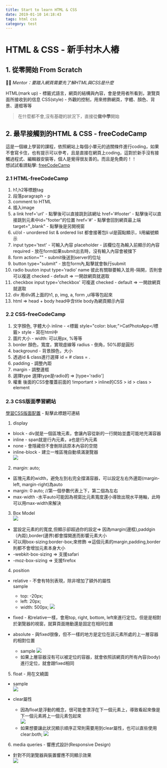```yaml
---
title: Start to learn HTML & CSS
date: 2019-01-10 14:18:43
tags: html css
category: test
---
```


# HTML & CSS - 新手村木人樁

## 1. 從零開始 From Scratch

*Mentor：要踏入網頁需要先了解HTML與CSS是什麼*

HTML(mark up) - 標籤式語言，網頁的結構與內容，會是使用者所看到，瀏覽頁面所接收到的信息
CSS(style) - 外觀的控制，用來修飾網頁，字體、顏色、背景、邊框等等

> 在什麼都不會,沒有基礎的狀況下，直接從**做中學**開始

## 2. 最早接觸到的HTML & CSS - freeCodeCamp
這是一個線上學習的課程，依照網站上每個小單元的過關條件進行coding，如果不會寫卡住，也有提示可以參考，且是直接在網頁上coding，這對於新手沒有接觸過程式、編輯器安裝等，個人是覺得很友善的。而且是免費的！！  
想試試看請點擊: [freeCodeCamp](https://learn.freecodecamp.org/)

### 2.1 HTML-freeCodeCamp

1. h1,h2等標題tag
2. 段落paragraph - p
3. comment to HTML
4. 插入image
5. a link
        href='url'     - 點擊後可以直接跳到該網址
        href='#footer' - 點擊後可以直接跳到元素中id="footer"的位置
        href='#' - 點擊會回到網頁最上端
        target="_blank" - 點擊後是另開視窗
6. ul/ol - unordered list & ordered list
        都會接著包li
        ul是圓點顯示，li用編號顯示
7. input
        type='text' - 可輸入內容
        placeholder - 該欄位在為輸入前顯示的內容
        required - 放在form如果submit出去時，沒有輸入內容會被擋下
8. form
        action="" - submit後送到server的位址
9. button
        type="submit" - 放在form內,點擊就會執行submit
10. radio buuton
        input type='radio'
        name 彼此有關聯要輸入並用-隔開，否則會可以複選
        checked - default => 一開啟網頁就選取
11. checkbox 
        input type='checkbox' 可複選
        checked - default => 一開啟網頁就選取
12. div
        用div將上面的h1, p, img, a, form ,ul等等包起來
13. html => head + body
        head中含title
        body為網頁顯示內容

### 2.2 CSS-freeCodeCamp

1. 文字顏色, 字體大小
        inline - <標籤 style="color: blue;">CatPhotoApp</標籤>
        style - 寫在html中
2. 圖片大小 - width: 可以用px, %等等
3. border
        顏色，寬度，實現虛線等
        radius - 倒角，50%即是圓形
4. background - 背景顏色，大小
5. 透過id & class進行選擇
        id = #
        class = .
6. padding - 調整內距
7. margin - 調整邊框
8. 選擇type
        選擇type是radio的 => [type='radio']
9. 權重
        後面的CSS會覆蓋前面的
        !important > inline的CSS > id > class > element

### 2.3 CSS版面學習網站
[學習CSS版面配置](http://zh-tw.learnlayout.com/) - 點擊此標題可連結
1. display
* block - div就是一個區塊元素，會讓內容從新的一行開始並盡可能地充滿容器
* inline - span就是行內元素，a也是行內元素
* none - 會隱藏但不會刪除該原本內容的空間
* inline-block - 建立一堆區塊自動填滿瀏覽器  
![](https://i.imgur.com/XvOkZrb.png)

2. margin: auto;  
* 區塊元素的width，避免左到右完全撐滿容器，可以設定左右外邊距(margin-left, margin-right)為auto  
* margin: 0 auto; //第一個參數代表上下，第二個為左右
* max-width -水平auto可能因為視窗比元素寬度還小導致出現水平捲軸，此時可以用max-width來解決

3. Box Model  
![](https://i.imgur.com/0Y9OvCV.png)
* 當設定元素的的寬度,但顯示卻超過你的設定=> 因為margin(邊框),paddgin（內距),border(邊界)都會撐開進而影響元素大小
* 可以用box-sizing:border-box;來修飾 =>這個元素的margin,padding,border則都不會增加元素本身大小
* -webkit-box-sizing => 支援safari
* -moz-box-sizing => 支援firefox

4. position
* relative - 不會有特別表現，除非增加了額外的屬性  
sample
    * top: -20px;
    * left: 20px;
    * width: 500px;
![](https://i.imgur.com/m2pKjSt.png)

* fixed - 和relative一樣，會用top, right, bottom, left來進行定位。但是是相對於瀏覽器的視窗，就算頁面捲動還是固定在相同位置

* absolute - 與fixed很像，但不一樣的地方是定位在該元素所處的上一層容器的相對位置
    * sample
    ![](https://i.imgur.com/afVSRBJ.png)
    * 如果上層容器沒有可以被定位的容器，就會依照該網頁的所有內容(body)進行定位，就會跟fixed相同

5. float - 用在文繞圖
* sample  
![](https://i.imgur.com/rxyZhMf.png)

* clear屬性
    * 因為float是浮動的概念，很可能會漂浮在下一個元素上，導致看起來像是下一個元素將上一個元素包起來  
    ![](https://i.imgur.com/5jM2642.png)
    * 如果想要讓此狀況顯示順序正常則需要用到clear屬性，也可以直些使用clear:both;
    ![](https://i.imgur.com/jkQxZ5J.png)

6. media queries - 響應式設計(Responsive Design)
* 針對不同瀏覽器與裝置響應不同顯示效果  
![](https://i.imgur.com/BXz0KrK.png)


